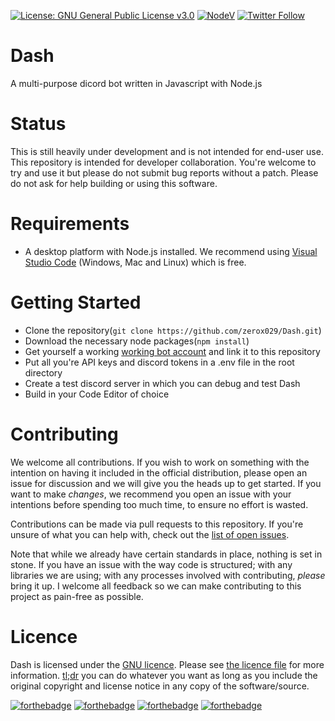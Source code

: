 [![License: GNU General Public License v3.0](https://img.shields.io/badge/License-GNU%20General%20Public%20License%20v3.0-blue.svg)](https://github.com/Favna/Discord-Self-Bot/blob/master/LICENCE.md) [![NodeV](https://img.shields.io/badge/Node-v8.5.0-FF0000.svg?style=flat-square)](https://nodejs.org/en/download/current/) [![Twitter Follow](https://img.shields.io/twitter/follow/espadrine.svg?style=social&label=Follow&style=plastic)](http://twitter.com/zerox029)

# Dash

A multi-purpose dicord bot written in Javascript with Node.js

# Status

This is still heavily under development and is not intended for end-user use. This repository is intended for developer collaboration. You're welcome to try and use it but please do not submit bug reports without a patch. Please do not ask for help building or using this software.

# Requirements

- A desktop platform with Node.js installed. We recommend using [Visual Studio Code](https://code.visualstudio.com) (Windows, Mac and Linux) which is free.

# Getting Started
- Clone the repository(`git clone https://github.com/zerox029/Dash.git`)
- Download the necessary node packages(`npm install`)
- Get yourself a working [working bot account](https://discordapp.com/developers/applications/me#top) and link it to this repository
- Put all you're API keys and discord tokens in a .env file in the root directory
- Create a test discord server in which you can debug and test Dash
- Build in your Code Editor of choice

# Contributing

We welcome all contributions. If you wish to work on something with the intention on having it included in the official distribution, please open an issue for discussion and we will give you the heads up to get started. If you want to make *changes*, we recommend you open an issue with your intentions before spending too much time, to ensure no effort is wasted.

Contributions can be made via pull requests to this repository. If you're unsure of what you can help with, check out the [list of open issues](https://github.com/zerox029/Dash/issues).

Note that while we already have certain standards in place, nothing is set in stone. If you have an issue with the way code is structured; with any libraries we are using; with any processes involved with contributing, *please* bring it up. I welcome all feedback so we can make contributing to this project as pain-free as possible.

# Licence

Dash is licensed under the [GNU licence](https://opensource.org/licenses/GNU). Please see [the licence file](LICENCE) for more information. [tl;dr](https://tldrlegal.com/license/gnu-general-public-license-v3-(gpl-3)) you can do whatever you want as long as you include the original copyright and license notice in any copy of the software/source.

[![forthebadge](http://forthebadge.com/images/badges/designed-in-ms-paint.svg)](http://forthebadge.com)
[![forthebadge](http://forthebadge.com/images/badges/gluten-free.svg)](http://forthebadge.com)
[![forthebadge](http://forthebadge.com/images/badges/powered-by-electricity.svg)](http://forthebadge.com)
[![forthebadge](http://forthebadge.com/images/badges/kinda-sfw.svg)](http://forthebadge.com)